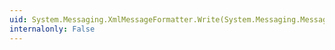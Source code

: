 ```yaml
---
uid: System.Messaging.XmlMessageFormatter.Write(System.Messaging.Message,System.Object)
internalonly: False
---
```

